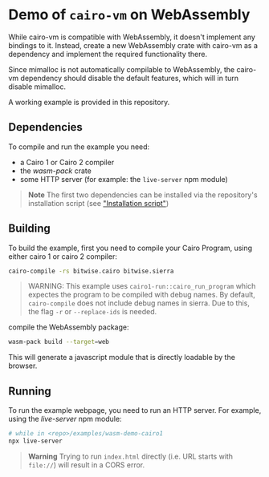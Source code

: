 # Demo of `cairo-vm` on WebAssembly

While cairo-vm is compatible with WebAssembly, it doesn't implement any bindings to it.
Instead, create a new WebAssembly crate with cairo-vm as a dependency and implement the required functionality there.

Since mimalloc is not automatically compilable to WebAssembly, the cairo-vm dependency should disable the default features, which will in turn disable mimalloc.

A working example is provided in this repository.

## Dependencies

To compile and run the example you need:

- a Cairo 1 or Cairo 2 compiler
- the _wasm-pack_ crate
- some HTTP server (for example: the `live-server` npm module)

> **Note**
> The first two dependencies can be installed via the repository's installation script (see ["Installation script"](../../README.md#installation-script))

## Building

To build the example, first you need to compile your Cairo Program, using either cairo 1 or cairo 2 compiler:

```sh
cairo-compile -rs bitwise.cairo bitwise.sierra
```

> WARNING: This example uses `cairo1-run::cairo_run_program` which expectes the program to be compiled with debug names. By default, `cairo-compile` does not include debug names in sierra. Due to this, the flag `-r` or `--replace-ids` is needed.

compile the WebAssembly package:

```sh
wasm-pack build --target=web
```

This will generate a javascript module that is directly loadable by the browser.

## Running

To run the example webpage, you need to run an HTTP server.
For example, using the _live-server_ npm module:

```sh
# while in <repo>/examples/wasm-demo-cairo1
npx live-server
```

> **Warning**
> Trying to run `index.html` directly (i.e. URL starts with `file://`) will result in a CORS error.
